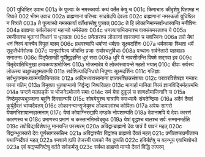 001	युधिष्ठिर उवाच
001a	के पूज्याः के नमस्कार्याः कथं वर्तेत केषु च
001c	किमाचारः कीदृशेषु पितामह न रिष्यते
002	भीष्म उवाच
002a	ब्राह्मणानां परिभवः सादयेदपि देवताः
002c	ब्राह्मणानां नमस्कर्ता युधिष्ठिर न रिष्यते
003a	ते पूज्यास्ते नमस्कार्या वर्तेथास्तेषु पुत्रवत्
003c	ते हि लोकानिमान्सर्वान्धारयन्ति मनीषिणः
004a	ब्राह्मणाः सर्वलोकानां महान्तो धर्मसेतवः
004c	धनत्यागाभिरामाश्च वाक्संयमरताश्च ये
005a	रमणीयाश्च भूतानां निधानं च धृतव्रताः
005c	प्रणेतारश्च लोकानां शास्त्राणां च यशस्विनः
006a	तपो येषां धनं नित्यं वाक्चैव विपुलं बलम्
006c	प्रभवश्चापि धर्माणां धर्मज्ञाः सूक्ष्मदर्शिनः
007a	धर्मकामाः स्थिता धर्मे सुकृतैर्धर्मसेतवः
007c	यानुपाश्रित्य जीवन्ति प्रजाः सर्वाश्चतुर्विधाः
008a	पन्थानः सर्वनेतारो यज्ञवाहाः सनातनाः
008c	पितृपैतामहीं गुर्वीमुद्वहन्ति धुरं सदा
009a	धुरि ये नावसीदन्ति विषमे सद्गवा इव
009c	पितृदेवातिथिमुखा हव्यकव्याग्रभोजिनः
010a	भोजनादेव ये लोकांस्त्रायन्ते महतो भयात्
010c	दीपाः सर्वस्य लोकस्य चक्षुश्चक्षुष्मतामपि
011a	सर्वशिल्पादिनिधयो निपुणाः सूक्ष्मदर्शिनः
011c	गतिज्ञाः सर्वभूतानामध्यात्मगतिचिन्तकाः
012a	आदिमध्यावसानानां ज्ञातारश्छिन्नसंशयाः
012c	परावरविशेषज्ञा गन्तारः परमां गतिम्
013a	विमुक्ता धुतपाप्मानो निर्द्वन्द्वा निष्परिग्रहाः
013c	मानार्हा मानिता नित्यं ज्ञानविद्भिर्महात्मभिः
014a	चन्दने मलपङ्के च भोजनेऽभोजने समाः
014c	समं येषां दुकूलं च शाणक्षौमाजिनानि च
015a	तिष्ठेयुरप्यभुञ्जाना बहूनि दिवसान्यपि
015c	शोषयेयुश्च गात्राणि स्वाध्यायैः संयतेन्द्रियाः
016a	अदैवं दैवतं कुर्युर्दैवतं चाप्यदैवतम्
016c	लोकानन्यान्सृजेयुश्च लोकपालांश्च कोपिताः
017a	अपेयः सागरो येषामभिशापान्महात्मनाम्
017c	येषां कोपाग्निरद्यापि दण्डके नोपशाम्यति
018a	देवानामपि ये देवाः कारणं कारणस्य च
018c	प्रमाणस्य प्रमाणं च कस्तानभिभवेद्बुधः
019a	येषां वृद्धश्च बालश्च सर्वः सम्मानमर्हति
019c	तपोविद्याविशेषात्तु मानयन्ति परस्परम्
020a	अविद्वान्ब्राह्मणो देवः पात्रं वै पावनं महत्
020c	विद्वान्भूयस्तरो देवः पूर्णसागरसन्निभः
021a	अविद्वांश्चैव विद्वांश्च ब्राह्मणो दैवतं महत्
021c	प्रणीतश्चाप्रणीतश्च यथाग्निर्दैवतं महत्
022a	श्मशाने ह्यपि तेजस्वी पावको नैव दुष्यति
022c	हविर्यज्ञेषु च वहन्भूय एवाभिशोभते
023a	एवं यद्यप्यनिष्टेषु वर्तते सर्वकर्मसु
023c	सर्वथा ब्राह्मणो मान्यो दैवतं विद्धि तत्परम्
